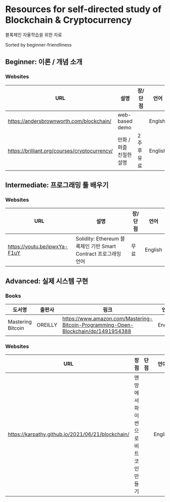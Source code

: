 # Resources for self-directed study of Blockchain & Cryptocurrency
블록체인 자율학습을 위한 자료  

Sorted by beginner-friendliness

## Beginner: 이론 / 개념 소개 

### Websites 

| URL | 설명 | 장/단점| 언어 |
|---|---|---|---|
| https://andersbrownworth.com/blockchain/ | web-based demo | | Englsh |
| https://brilliant.org/courses/cryptocurrency/ | 만화 / 퍼즐 친절한 설명 | 2주후 유료 | English |


## Intermediate: 프로그래밍 툴 배우기


### Websites

| URL | 설명 | 장/단점| 언어 |
|---|---|---|---|
| https://youtu.be/ipwxYa-F1uY | Solidity: Ethereum 블록체인 기반 Smart Contract 프로그래밍 언어 | 무료 | English | 

## Advanced: 실제 시스템 구현 

### Books

| 도서명 | 출판사 | 링크 | 언어 | 
|---|---|---|---|
| Mastering Bitcoin | OREILLY | https://www.amazon.com/Mastering-Bitcoin-Programming-Open-Blockchain/dp/1491954388 | English |

### Websites 

| URL | 장점 | 단점| 언어 |
|---|---|---|---|
| https://karpathy.github.io/2021/06/21/blockchain/ | 맨땅에서 파이썬으로 비트코인 만들기|  | English |  
